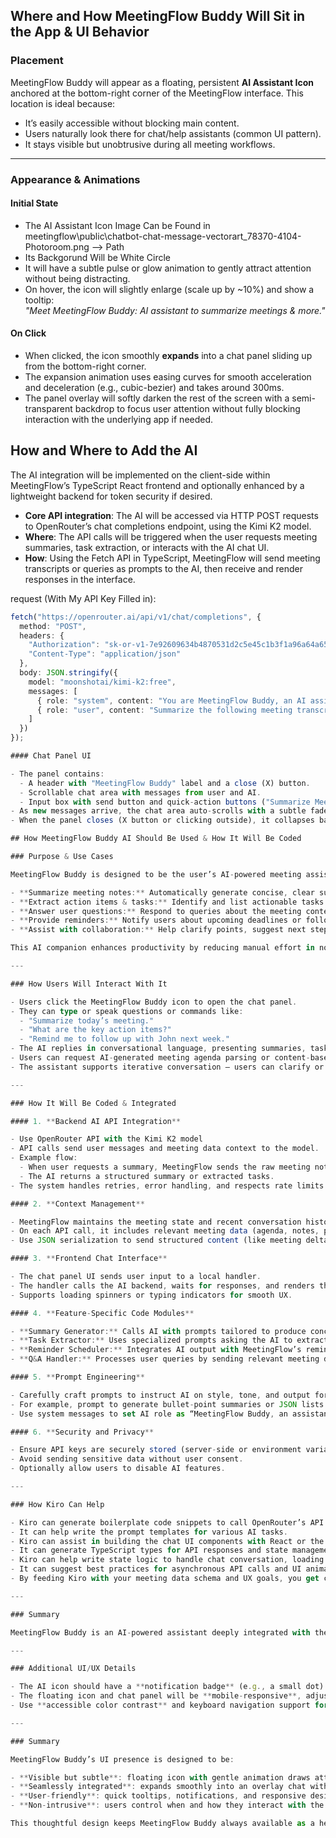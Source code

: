 ## Where and How MeetingFlow Buddy Will Sit in the App & UI Behavior

### Placement

MeetingFlow Buddy will appear as a floating, persistent **AI Assistant Icon** anchored at the bottom-right corner of the MeetingFlow interface. This location is ideal because:

- It’s easily accessible without blocking main content.
- Users naturally look there for chat/help assistants (common UI pattern).
- It stays visible but unobtrusive during all meeting workflows.

---

### Appearance & Animations

#### Initial State

- The AI Assistant Icon Image Can be Found in meetingflow\public\chatbot-chat-message-vectorart_78370-4104-Photoroom.png --> Path
- Its Backgorund Will be White Circle
- It will have a subtle pulse or glow animation to gently attract attention without being distracting.
- On hover, the icon will slightly enlarge (scale up by ~10%) and show a tooltip:  
  _"Meet MeetingFlow Buddy: AI assistant to summarize meetings & more."_

#### On Click

- When clicked, the icon smoothly **expands** into a chat panel sliding up from the bottom-right corner.
- The expansion animation uses easing curves for smooth acceleration and deceleration (e.g., cubic-bezier) and takes around 300ms.
- The panel overlay will softly darken the rest of the screen with a semi-transparent backdrop to focus user attention without fully blocking interaction with the underlying app if needed.

## How and Where to Add the AI

The AI integration will be implemented on the client-side within MeetingFlow’s TypeScript React frontend and optionally enhanced by a lightweight backend for token security if desired.

- **Core API integration**: The AI will be accessed via HTTP POST requests to OpenRouter’s chat completions endpoint, using the Kimi K2 model.
- **Where**: The API calls will be triggered when the user requests meeting summaries, task extraction, or interacts with the AI chat UI.
- **How**: Using the Fetch API in TypeScript, MeetingFlow will send meeting transcripts or queries as prompts to the AI, then receive and render responses in the interface.

request (With My API Key Filled in):

```ts
fetch("https://openrouter.ai/api/v1/chat/completions", {
  method: "POST",
  headers: {
    "Authorization": "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",
    "Content-Type": "application/json"
  },
  body: JSON.stringify({
    model: "moonshotai/kimi-k2:free",
    messages: [
      { role: "system", content: "You are MeetingFlow Buddy, an AI assistant." },
      { role: "user", content: "Summarize the following meeting transcript:\n\n" + transcript }
    ]
  })
});

#### Chat Panel UI

- The panel contains:
  - A header with "MeetingFlow Buddy" label and a close (X) button.
  - Scrollable chat area with messages from user and AI.
  - Input box with send button and quick-action buttons ("Summarize Meeting," "Extract Tasks").
- As new messages arrive, the chat area auto-scrolls with a subtle fade-in effect for incoming messages.
- When the panel closes (X button or clicking outside), it collapses back to the floating icon with a reverse sliding animation.

## How MeetingFlow Buddy AI Should Be Used & How It Will Be Coded

### Purpose & Use Cases

MeetingFlow Buddy is designed to be the user’s AI-powered meeting assistant, helping to:

- **Summarize meeting notes:** Automatically generate concise, clear summaries from raw meeting content.
- **Extract action items & tasks:** Identify and list actionable tasks or decisions from conversations.
- **Answer user questions:** Respond to queries about the meeting content, agenda, or general workflow.
- **Provide reminders:** Notify users about upcoming deadlines or follow-ups related to meeting topics.
- **Assist with collaboration:** Help clarify points, suggest next steps, or provide guidance based on meeting context.

This AI companion enhances productivity by reducing manual effort in note-taking, tracking, and meeting follow-up.

---

### How Users Will Interact With It

- Users click the MeetingFlow Buddy icon to open the chat panel.
- They can type or speak questions or commands like:
  - "Summarize today’s meeting."
  - "What are the key action items?"
  - "Remind me to follow up with John next week."
- The AI replies in conversational language, presenting summaries, task lists, or reminders.
- Users can request AI-generated meeting agenda parsing or content-based suggestions.
- The assistant supports iterative conversation — users can clarify or ask follow-ups.

---

### How It Will Be Coded & Integrated

#### 1. **Backend AI API Integration**

- Use OpenRouter API with the Kimi K2 model 
- API calls send user messages and meeting data context to the model.
- Example flow:
  - When user requests a summary, MeetingFlow sends the raw meeting notes or relevant JSON data to the AI endpoint.
  - The AI returns a structured summary or extracted tasks.
- The system handles retries, error handling, and respects rate limits.

#### 2. **Context Management**

- MeetingFlow maintains the meeting state and recent conversation history.
- On each API call, it includes relevant meeting data (agenda, notes, participant info) as context to help AI generate accurate responses.
- Use JSON serialization to send structured content (like meeting deltas, agenda items) so the AI can parse meaningfully.

#### 3. **Frontend Chat Interface**

- The chat panel UI sends user input to a local handler.
- The handler calls the AI backend, waits for responses, and renders them in the chat window.
- Supports loading spinners or typing indicators for smooth UX.

#### 4. **Feature-Specific Code Modules**

- **Summary Generator:** Calls AI with prompts tailored to produce concise meeting summaries.
- **Task Extractor:** Uses specialized prompts asking the AI to extract action items and deadlines.
- **Reminder Scheduler:** Integrates AI output with MeetingFlow’s reminder system to trigger notifications.
- **Q&A Handler:** Processes user queries by sending relevant meeting data plus the question for AI contextual answers.

#### 5. **Prompt Engineering**

- Carefully craft prompts to instruct AI on style, tone, and output format.
- For example, prompt to generate bullet-point summaries or JSON lists of tasks.
- Use system messages to set AI role as “MeetingFlow Buddy, an assistant that helps users manage meetings efficiently.”

#### 6. **Security and Privacy**

- Ensure API keys are securely stored (server-side or environment variables).
- Avoid sending sensitive data without user consent.
- Optionally allow users to disable AI features.

---

### How Kiro Can Help

- Kiro can generate boilerplate code snippets to call OpenRouter’s API correctly with fetch or axios.
- It can help write the prompt templates for various AI tasks.
- Kiro can assist in building the chat UI components with React or the chosen frontend framework.
- It can generate TypeScript types for API responses and state management.
- Kiro can help write state logic to handle chat conversation, loading states, and error handling.
- It can suggest best practices for asynchronous API calls and UI animations.
- By feeding Kiro with your meeting data schema and UX goals, you get customized code for meeting summaries, task extraction, and reminders — speeding up development massively.

---

### Summary

MeetingFlow Buddy is an AI-powered assistant deeply integrated with the meeting data and user workflows. It’s coded by combining smart prompt engineering, backend API calls to free/open AI models, and intuitive frontend chat UI. With Kiro’s help, you can rapidly scaffold the entire AI feature — from API integration to frontend interaction — ensuring a seamless, valuable AI experience that boosts user productivity and engagement.

---

### Additional UI/UX Details

- The AI icon should have a **notification badge** (e.g., a small dot) when new AI insights or reminders are available, prompting users to check.
- The floating icon and chat panel will be **mobile-responsive**, adjusting size and placement for smaller screens without blocking essential controls.
- Use **accessible color contrast** and keyboard navigation support for usability.

---

### Summary

MeetingFlow Buddy’s UI presence is designed to be:

- **Visible but subtle**: floating icon with gentle animation draws attention.
- **Seamlessly integrated**: expands smoothly into an overlay chat without jarring transitions.
- **User-friendly**: quick tooltips, notifications, and responsive design ensure ease of use across devices.
- **Non-intrusive**: users control when and how they interact with the AI.

This thoughtful design keeps MeetingFlow Buddy always available as a helpful companion without interrupting user focus or flow.
